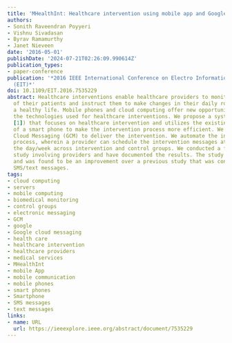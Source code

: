 ```yaml
---
title: 'MHealthInt: Healthcare intervention using mobile app and Google Cloud Messaging'
authors:
- Sonith Raveendran Poyyeri
- Vishnu Sivadasan
- Byrav Ramamurthy
- Janet Nieveen
date: '2016-05-01'
publishDate: '2024-07-21T02:26:09.990614Z'
publication_types:
- paper-conference
publication: '*2016 IEEE International Conference on Electro Information Technology
  (EIT)*'
doi: 10.1109/EIT.2016.7535229
abstract: Healthcare interventions enable healthcare providers to monitor vital parameters
  of their patients and instruct them to make changes in their daily routine to ensure
  a healthy life. Mobile phones and cloud computing offer new opportunities to improve
  the technologies used for healthcare interventions. We propose a system (MHealthInt
  [1]) that focuses on healthcare intervention and utilizes the existing features
  of a smart phone to make the intervention process more efficient. We use Google
  Cloud Messaging (GCM) to deliver the intervention. We automate the intervention
  process, wherein a provider can schedule the intervention messages at any time of
  the day/week across intervention and control groups. We conducted a feasibility
  study involving providers and have documented the results. The study lasted a week
  and was found to be an improvement over a previous study that was conducted using
  SMS/text messages.
tags:
- cloud computing
- servers
- mobile computing
- biomedical monitoring
- control groups
- electronic messaging
- GCM
- google
- Google cloud messaging
- health care
- healthcare intervention
- healthcare providers
- medical services
- MHealthInt
- mobile App
- mobile communication
- mobile phones
- smart phones
- Smartphone
- SMS messages
- text messages
links:
- name: URL
  url: https://ieeexplore.ieee.org/abstract/document/7535229
---
```

